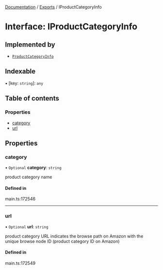 [Documentation](../README.md) / [Exports](../modules.md) / IProductCategoryInfo

# Interface: IProductCategoryInfo

## Implemented by

- [`ProductCategoryInfo`](../classes/ProductCategoryInfo.md)

## Indexable

▪ [key: `string`]: `any`

## Table of contents

### Properties

- [category](IProductCategoryInfo.md#category)
- [url](IProductCategoryInfo.md#url)

## Properties

### category

• `Optional` **category**: `string`

product category name

#### Defined in

main.ts:172546

___

### url

• `Optional` **url**: `string`

product category URL
indicates the browse path on Amazon with the unique browse node ID (product category ID on Amazon)

#### Defined in

main.ts:172549

